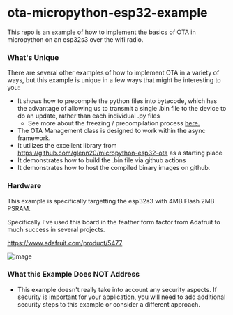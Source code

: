 # ota-micropython-esp32-example
This repo is an example of how to implement the basics of OTA in micropython on an esp32s3 over the wifi radio.

### What's Unique
There are several other examples of how to implement OTA in a variety of ways, but this example is unique in a few ways that might be interesting to you:

* It shows how to precompile the python files into bytecode, which has the advantage of allowing us to transmit a single .bin file to the device to do an update, rather than each individual .py files
    * See more about the freezing / precompilation process [here.](https://docs.micropython.org/en/latest/reference/manifest.html#summary)
* The OTA Management class is designed to work within the async framework.
* It utilizes the excellent library from https://github.com/glenn20/micropython-esp32-ota as a starting place
* It demonstrates how to build the .bin file via github actions
* It demonstrates how to host the compiled binary images on github. 

### Hardware

This example is specifically targetting the esp32s3 with 4MB Flash 2MB PSRAM.

Specifically I've used this board in the feather form factor from Adafruit to much success in several projects.

https://www.adafruit.com/product/5477

![image](https://github.com/user-attachments/assets/7f419e60-7f1b-4412-897e-798cfacb56c2)

### What this Example Does NOT Address

* This example doesn't really take into account any security aspects. If security is important for your application, you will need to add additional security steps to this example or consider a different approach.


